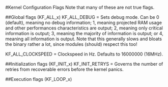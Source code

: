 #Kernel Configuration Flags
Note that many of these are not true flags.

##Global flags (KF_ALL_x)
KF_ALL_DEBUG = Sets debug mode. Can be 0 (default), meaning no debug information; 1, meaning projected RAM usage and other performances characteristics are output; 2, meaning only critical information is output; 3, meaning the majority of information is output; or 4, meaning all information is output. Note that this generally slows and bloats the binary rather a lot, since modules (should) respect this too!

KF_ALL_CLOCKSPEED = Clockspeed in Hz. Defaults to 16000000 (16MHz).


##Initialization flags (KF_INIT_x)
KF_INIT_RETRYS = Governs the number of retries from recoverable errors before the kernel panics.


##Execution flags (KF_LOOP_x)
